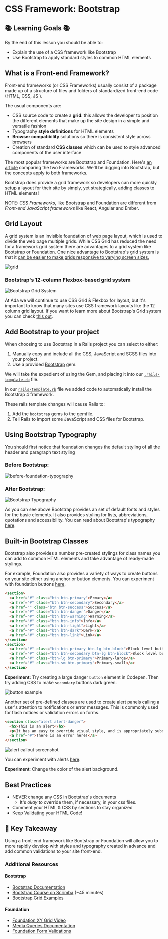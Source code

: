   # CSS Framework: Bootstrap

## 📚 Learning Goals 📚
By the end of this lesson you should be able to:
- Explain the use of a CSS framework like Bootstrap
- Use Bootstrap to apply standard styles to common HTML elements

## What is a Front-end Framework?

Front-end frameworks (or CSS Frameworks) usually consist of a package made up of a structure of files and folders of standardized front-end code (HTML, CSS, JS ).

The usual components are:

- CSS source code to create a **grid**: this allows the developer to position the different elements that make up the site design in a simple and versatile fashion
- Typography **style definitions** for HTML elements
- **Browser compatibility** solutions so there is consistent style across browsers
- Creation of standard **CSS classes** which can be used to style advanced components of the user interface

The most popular frameworks are Bootstrap and Foundation. Here's [an article](https://www.upwork.com/hiring/development/bootstrap-vs-foundation-which-framework-is-right-for-you/) comparing the two Frameworks. We'll be digging into Bootstrap, but the concepts apply to both frameworks.

Bootstrap does provide a grid framework so developers can more quickly setup a layout for their site by simply, yet strategically, adding classes to HTML elements!

NOTE: _CSS Frameworks_, like Bootstrap and Foundation are different from _Front-end JavaScript frameworks_ like React, Angular and Ember.

## Grid Layout
A grid system is an invisible foundation of web page layout, which is used to divide the web page multiple grids.  While CSS Grid has reduced the need for a framework grid system there are advantages to a grid system like Bootstrap or Foundation.  One nice advantage to Bootstrap's grid system is that it [can be easier to make grids responsive to varying screen sizes.](https://getbootstrap.com/docs/4.1/layout/grid/#responsive-classes)

![grid](imgs/7_Grid1-530x265.jpg)

### Bootstrap's 12-column Flexbox-based grid system
![Bootstrap Grid System](imgs/bootstrap-grid.jpg)

At Ada we will continue to use CSS Grid & Flexbox for layout, but it's important to know that many sites use CSS framework layouts like the 12 column grid layout.  If you want to learn more about Bootstrap's Grid system you can check [this out](http://getbootstrap.com/docs/4.1/layout/grid/).

## Add Bootstrap to your project

 When choosing to use Bootstrap in a Rails project you can select to either:
 1.  Manually copy and include all the CSS, JavaScript and SCSS files into your project.
 2. Use a provided [Bootstrap](https://github.com/twbs/bootstrap-rubygem) gem.

We will take the expedient of using the Gem, and placing it into our [`.rails-template.rb`](https://github.com/Ada-Developers-Academy/textbook-curriculum/blob/master/09-intermediate-rails/reference/.rails-template.rb) file.

In our [`rails-template.rb`](https://github.com/Ada-Developers-Academy/textbook-curriculum/blob/master/09-intermediate-rails/reference/.rails-template.rb) file we added code to automatically install the Bootstrap 4 framework.

These rails template changes will cause Rails to:
1. Add the `bootstrap` gems to the gemfile.
2. Tell Rails to import some JavaScript and CSS files for Bootstrap.

## Using Bootstrap Typography

You should first notice that foundation changes the default styling of all the header and paragraph text styling

### Before Bootstrap:
![before-foundation-typography](imgs/before-foundation.png)

### After Bootstrap:
![Bootstrap Typography](imgs/bootstrap-typography.png)


As you can see above Bootstrap provides an set of default fonts and styles for the basic elements.  It also provides styling for lists, abbreviations, quotations and accessibility.  You can read about Bootstrap's typography [here](http://getbootstrap.com/docs/4.1/content/typography/).

## Built-in Bootstrap Classes

Bootstrap also provides a number pre-created stylings for class names you can add to common HTML elements and take advantage of ready-made stylings.

For example, Foundation also provides a variety of ways to create buttons on your site either using anchor or button elements.  You can experiment with foundation buttons [here](https://codepen.io/adadev/pen/WzYvyo?editors=1000).

```html
<section>
  <a href="#" class="btn btn-primary">Prmary</a>
  <a href="#" class="btn btn-secondary">Secondary</a>
  <a href="" class="btn btn-success">Success</a>
  <a href="#" class="btn btn-danger">Danger</a>
  <a href="#" class="btn btn-warning">Warning</a>
  <a href="#" class="btn btn-info">Info</a>
  <a href="#" class="btn btn-light">Light</a>
  <a href="#" class="btn btn-dark">Dark</a>
  <a href="#" class="btn btn-link">Link</a>
</section>
<section>
  <a href="#" class="btn btn-primary btn-lg btn-block">Block level button</a>
  <a href="#" class="btn btn-secondary btn-lg btn-block">Block level button</a>
  <a href="#" class="btn-lg btn-primary">Primary-large</a>
  <a href="#" class="btn-sm btn-primary">Primary-small</a>
</section>
```

**Experiment:** Try creating a large danger `button` element in Codepen.  Then try adding CSS to make `secondary` buttons dark green.

![button example](imgs/bootstrap-btns.png)

Another set of pre-defined classes are used to create alert panels calling a user's attention to notifications or error messages.   This is commonly used for flash notices or validation errors on forms.

```html
<section class="alert alert-danger">
  <h5>This is an alert</h5>
  <p>It has an easy to override visual style, and is appropriately subdued.</p>
  <a href="#">There is an error here!</a>
</section>
```

![alert callout screenshot](imgs/bootstrap-callout.png)

You can experiment with alerts [here](https://codepen.io/adadev/pen/VEjKqz?editors=1000).

**Experiment**:  Change the color of the alert background.


## Best Practices
- NEVER change any CSS in Bootstrap's documents
  - It's _okay_ to override them, if necessary, in your css files.
- Comment your HTML & CSS by sections to stay organized
- Keep Validating your HTML Code!

## 🔑 Key Takeaway
Using a front-end framework like Bootstrap or Foundation will allow you to more rapidly develop with styles and typography created in advance and add common validations to your site front-end.

### Additional Resources
#### Bootstrap
- [Bootstrap Documentation](https://getbootstrap.com/docs/4.1/getting-started/introduction/)
- [Bootstrap Course on Scrimba](https://scrimba.com/g/gbootstrap4) (~45 minutes)
-  [Bootstrap Grid Examples](https://coreui.io/docs/layout/grid/)

#### Foundation
- [Foundation XY Grid Video](https://www.youtube.com/watch?v=Xl5DjEzKn1g&t=3s)
- [Media Queries Documentation](https://developer.mozilla.org/en-US/docs/Web/CSS/Media_Queries/Using_media_queries
)
- [Foundation Form Validations](https://www.youtube.com/watch?v=4bN0qr5pxjs)
